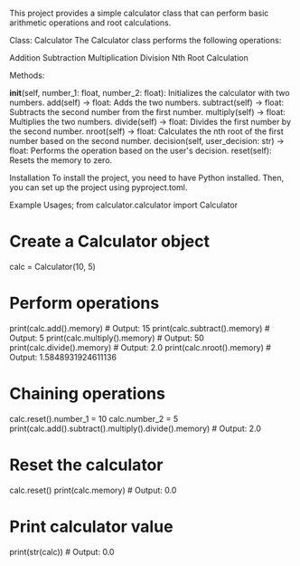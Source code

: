 This project provides a simple calculator class that can perform basic arithmetic operations and root calculations.

Class: Calculator
The Calculator class performs the following operations:

Addition
Subtraction
Multiplication
Division
Nth Root Calculation

Methods:

__init__(self, number_1: float, number_2: float): Initializes the calculator with two numbers.
add(self) -> float: Adds the two numbers.
subtract(self) -> float: Subtracts the second number from the first number.
multiply(self) -> float: Multiplies the two numbers.
divide(self) -> float: Divides the first number by the second number.
nroot(self) -> float: Calculates the nth root of the first number based on the second number.
decision(self, user_decision: str) -> float: Performs the operation based on the user's decision.
reset(self): Resets the memory to zero.

Installation
To install the project, you need to have Python installed. Then, you can set up the project using pyproject.toml.


Example Usages; 
from calculator.calculator import Calculator

# Create a Calculator object
calc = Calculator(10, 5)

# Perform operations
print(calc.add().memory)       # Output: 15
print(calc.subtract().memory)  # Output: 5
print(calc.multiply().memory)  # Output: 50
print(calc.divide().memory)    # Output: 2.0
print(calc.nroot().memory)     # Output: 1.5848931924611136

# Chaining operations
calc.reset().number_1 = 10
calc.number_2 = 5
print(calc.add().subtract().multiply().divide().memory)  # Output: 2.0

# Reset the calculator
calc.reset()
print(calc.memory)      # Output: 0.0

# Print calculator value
print(str(calc))        # Output: 0.0
